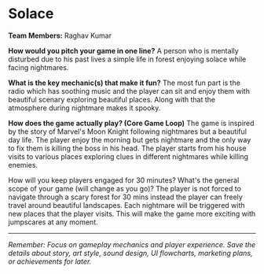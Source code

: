 # Solace

**Team Members:** Raghav Kumar

**How would you pitch your game in one line?**
A person who is mentally disturbed due to his past lives a simple life in forest enjoying solace while facing nightmares.

**What is the key mechanic(s) that make it fun?**
The most fun part is the radio which has soothing music and the player can sit and enjoy them with beautiful scenary exploring beautiful places. Along with that the atmosphere during nightmare makes it spooky.

**How does the game actually play? (Core Game Loop)**
The game is inspired by the story of Marvel's Moon Knight following nightmares but a beautiful day life. The player enjoy the morning but gets nightmare and the only way to fix them is killing the boss in his head.
The player starts from his house visits to various places exploring clues in different nightmares while killing enemies.

How will you keep players engaged for 30 minutes? What's the general scope of your game (will change as you go)?
The player is not forced to navigate through a scary forest for 30 mins instead the player can freely travel around beautiful landscapes. Each nightmare will be triggered with new places that the player visits.
This will make the game more exciting with jumpscares at any moment.

---
*Remember: Focus on gameplay mechanics and player experience. Save the details about story, art style, sound design, UI flowcharts, marketing plans, or achievements for later.*
